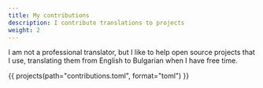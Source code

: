 ```yaml
---
title: My contributions
description: I contribute translations to projects
weight: 2
---
```


I am not a professional translator, but I like to help open source projects that I use,
translating them from English to Bulgarian when I have free time.

{{ projects(path="contributions.toml", format="toml") }}
